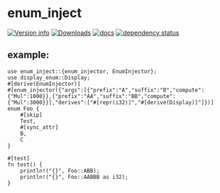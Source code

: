 # enum_inject

[![Version info](https://img.shields.io/crates/v/enum_from_derive.svg)](https://crates.io/crates/enum_inject)
[![Downloads](https://img.shields.io/crates/d/enum_inject.svg?style=flat-square)](https://crates.io/crates/enum_inject)
[![docs](https://img.shields.io/badge/docs-latest-blue.svg?style=flat-square)](https://docs.rs/enum_inject)
[![dependency status](https://deps.rs/crate/enum_inject/0.1.2/status.svg)](https://deps.rs/crate/enum_inject)

## example:
    
    use enum_inject::{enum_injector, EnumInjector};
    use display_enum::Display;
    #[derive(EnumInjector)]
    #[enum_injector({"args":[{"prefix":"A","suffix":"B","compute":{"Mul":1000}},{"prefix":"AA","suffix":"BB","compute":{"Mul":3000}}],"derives":["#[repr(i32)]","#[derive(Display)]"]})]
    enum Foo {
        #[skip]
        Test,
        #[sync_attr]
        B,
        C
    }

    #[test]
    fn test() {
        println!("{}", Foo::ABB);
        println!("{}", Foo::AABBB as i32);
    }